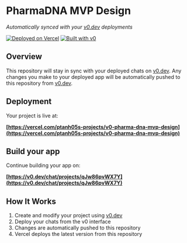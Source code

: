 # PharmaDNA MVP Design

*Automatically synced with your [v0.dev](https://v0.dev) deployments*

[![Deployed on Vercel](https://img.shields.io/badge/Deployed%20on-Vercel-black?style=for-the-badge&logo=vercel)](https://vercel.com/ptanh05s-projects/v0-pharma-dna-mvp-design)
[![Built with v0](https://img.shields.io/badge/Built%20with-v0.dev-black?style=for-the-badge)](https://v0.dev/chat/projects/qJw86pvWX7Y)

## Overview

This repository will stay in sync with your deployed chats on [v0.dev](https://v0.dev).
Any changes you make to your deployed app will be automatically pushed to this repository from [v0.dev](https://v0.dev).

## Deployment

Your project is live at:

**[https://vercel.com/ptanh05s-projects/v0-pharma-dna-mvp-design](https://vercel.com/ptanh05s-projects/v0-pharma-dna-mvp-design)**

## Build your app

Continue building your app on:

**[https://v0.dev/chat/projects/qJw86pvWX7Y](https://v0.dev/chat/projects/qJw86pvWX7Y)**

## How It Works

1. Create and modify your project using [v0.dev](https://v0.dev)
2. Deploy your chats from the v0 interface
3. Changes are automatically pushed to this repository
4. Vercel deploys the latest version from this repository